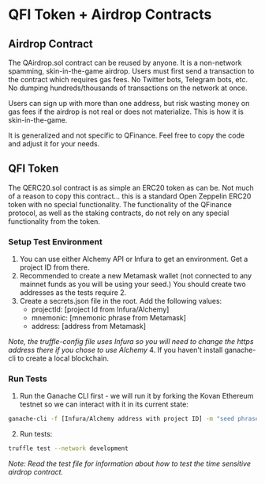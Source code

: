 # QFI Token + Airdrop Contracts

## Airdrop Contract

The QAirdrop.sol contract can be reused by anyone. It is a non-network spamming, skin-in-the-game airdrop. Users must first send a transaction to the contract which requires gas fees. No Twitter bots, Telegram bots, etc. No dumping hundreds/thousands of transactions on the network at once.

Users can sign up with more than one address, but risk wasting money on gas fees if the airdrop is not real or does not materialize. This is how it is skin-in-the-game.

It is generalized and not specific to QFinance. Feel free to copy the code and adjust it for your needs.

## QFI Token

The QERC20.sol contract is as simple an ERC20 token as can be. Not much of a reason to copy this contract... this is a standard Open Zeppelin ERC20 token with no special functionality. The functionality of the QFinance protocol, as well as the staking contracts, do not rely on any special functionality from the token.

### Setup Test Environment

1. You can use either Alchemy API or Infura to get an environment. Get a project ID from there.
2. Recommended to create a new Metamask wallet (not connected to any mainnet funds as you will be using your seed.) You should create two addresses as the tests require 2.
3. Create a secrets.json file in the root. Add the following values:
   * projectId: [project Id from Infura/Alchemy]
   * mnemonic: [mnemonic phrase from Metamask]
   * address: [address from Metamask]
  
_Note, the truffle-config file uses Infura so you will need to change the https address there if you chose to use Alchemy_
4. If you haven't install ganache-cli to create a local blockchain.

### Run Tests
1. Run the Ganache CLI first - we will run it by forking the Kovan Ethereum testnet so we can interact with it in its current state:
```bash
ganache-cli -f [Infura/Alchemy address with project ID] -m "seed phrase" -i 42 -u -a 101
```
2. Run tests:
```bash
truffle test --network development
```
_Note: Read the test file for information about how to test the time sensitive airdrop contract._